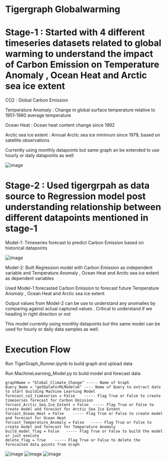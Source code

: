 # Tigergraph Globalwarming


# Stage-1 : Started with 4 different timeseries datasets related to global warming to understand the impact of Carbon Emission on Temperature Anomaly , Ocean Heat and Arctic sea ice extent 

CO2 : Global Carbon Emission

Temperature Anomaly : Change in global surface temperature relative to 1951-1980 average temperature

Ocean Heat : Ocean heat content change since 1992

Arctic sea ice extent : Annual Arctic sea ice minimum since 1979, based on satellite observations

Currently using monthly datapoints but same graph an be extended to use hourly or daily datapoints as well



![image](https://user-images.githubusercontent.com/11903851/164027803-72a04ad8-dfb6-4506-9598-d0e4a1c044c7.png)


# Stage-2 : Used tigergrpah as data source to Regression model post understanding relationship between different datapoints mentioned in stage-1
Model-1: Timeseries forecast to predict Carbon Emission based on historical datapoints 

![image](https://user-images.githubusercontent.com/11903851/164051587-e6bf6666-a8a0-4037-90ce-969e87f22ebd.png)


Model-2: Built Regression model with Carbon Emission as independent variable and Temperature Anomaly , Ocean Heat and Arctic sea ice extent as dependent variables

Used Model-1 forecasted Carbon Emission to forecast future Temperature Anomaly , Ocean Heat and Arctic sea ice extent

Output values from Model-2 can be use to understand any anomalies by comparing against actual captured values . Critical to understand if we heading in right direction or not

This model currently using monthly datapoints but this same model can be used for hourly or daily data samples as well.

# Execution Flow

Run TigerGraph_Runner.ipynb to build graph and upload data

Run MachineLearning_Model.py to build model and forecast data

    graphName = "Global_Climate_Change" ----- Name of Graph
    Query_Name = "getDataForMLModelv6" ---- Name of Query to extract data to start building Machine Learning Model 
    forecast_co2_timeseries = False    ----- Flag True or False to create timeseries forecast for Carbon Emission
    forcast_Arctic_Sea_Ice_Extent = False  ----- Flag True or False to create model and forecast for Arctic Sea Ice Extent
    forcast_Ocean_Heat = False    ----- Flag True or False to create model and forecast for Ocean Heat
    forcast_Temperature_Anomaly = False   ----- Flag True or False to create model and forecast for Temperature Anomaly
    build_model_flag = False   ----- Flag True or False to build the model or just execute
    delete_flag = True    ----- Flag True or False to delete the forecasted data points from Graph
    
![image](https://user-images.githubusercontent.com/11903851/164052038-afce11d7-0713-42bb-8efc-0108a5d3e580.png)
![image](https://user-images.githubusercontent.com/11903851/164052205-0a2704d9-b779-4b0a-81d6-a827e9abe23f.png)
![image](https://user-images.githubusercontent.com/11903851/164052075-d34fbf64-b38e-45bb-85cb-5090d9bb7bf1.png)

